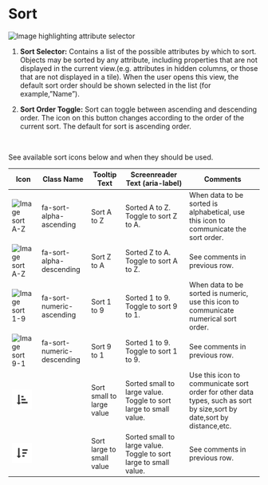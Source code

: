 # Sort

![Image highlighting attribute selector](img/sort_expand.png)


  1. **Sort Selector:** Contains a list of the possible attributes by which to sort. Objects may be sorted by any attribute, including properties that are not displayed in the current view.(e.g. attributes in hidden columns, or those that are not displayed in a tile). When the user opens this view, the default sort order should be shown selected in the list (for example,”Name”).


  1. **Sort Order Toggle:** Sort can toggle between ascending and descending order. The icon on this button changes according to the order of the current sort. The default for sort is ascending order.

<br />

  See available sort icons below and when they should be used.


| Icon                                        | Class Name               | Tooltip Text | Screenreader Text (aria-label)       | Comments           |
| ------------------------------------------- | ------------------------ | ------------ | ------------------------------------ | ------------------ |
| <span class="fa fa-sort-alpha-asc">![Image sort A-Z](img/fa-sort-alpha-asc.png)</span> | fa-sort-alpha-ascending  | Sort A to Z | Sorted A to Z. Toggle to sort Z to A. | When data to be sorted is alphabetical, use this icon to communicate the sort order. |
| <span class="fa fa-sort-alpha-desc">![Image sort A-Z](img/fa-sort-alpha-desc.png)</span> | fa-sort-alpha-descending | Sort Z to A | Sorted Z to A. Toggle to sort A to Z. | See comments in previous row. |
| <span class="fa fa-sort-numeric-asc">![Image sort 1-9](img/fa-sort-numeric-asc.png)</span>  | fa-sort-numeric-ascending | Sort 1 to 9 | Sorted 1 to 9. Toggle to sort 9 to 1. | When data to be sorted is numeric, use this icon to communicate numerical sort order. |
| <span class="fa fa-sort-numeric-desc">![Image sort 9-1](img/fa-sort-numeric-desc.png)</span> | fa-sort-numeric-descending | Sort 9 to 1 | Sorted 1 to 9. Toggle to sort 1 to 9. | See comments in previous row. |
| ![Image sort common](img/fa-sort-common-asc.png)</span>  | | Sort small to large value | Sorted small to large value. Toggle to sort large to small value. | Use this icon to communicate sort order for other data types, such as sort by size,sort by date,sort by distance,etc. |
| ![Image sort common](img/fa-sort-common-desc.png)</span> |  | Sort large to small value | Sorted small to large value. Toggle to sort large to small value. | See comments in previous row. |
